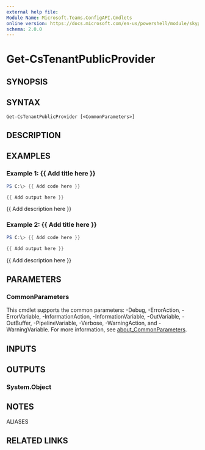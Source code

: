 ```yaml
---
external help file:
Module Name: Microsoft.Teams.ConfigAPI.Cmdlets
online version: https://docs.microsoft.com/en-us/powershell/module/skype/get-cstenantpublicprovider
schema: 2.0.0
---
```


# Get-CsTenantPublicProvider

## SYNOPSIS


## SYNTAX

```
Get-CsTenantPublicProvider [<CommonParameters>]
```

## DESCRIPTION


## EXAMPLES

### Example 1: {{ Add title here }}
```powershell
PS C:\> {{ Add code here }}

{{ Add output here }}
```

{{ Add description here }}

### Example 2: {{ Add title here }}
```powershell
PS C:\> {{ Add code here }}

{{ Add output here }}
```

{{ Add description here }}

## PARAMETERS

### CommonParameters
This cmdlet supports the common parameters: -Debug, -ErrorAction, -ErrorVariable, -InformationAction, -InformationVariable, -OutVariable, -OutBuffer, -PipelineVariable, -Verbose, -WarningAction, and -WarningVariable. For more information, see [about_CommonParameters](http://go.microsoft.com/fwlink/?LinkID=113216).

## INPUTS

## OUTPUTS

### System.Object

## NOTES

ALIASES

## RELATED LINKS

